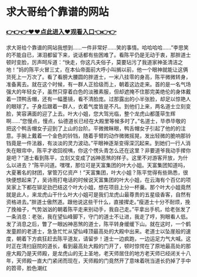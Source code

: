 # 求大哥给个靠谱的网站

### <a href="https://github.com/cdfrtw/ghty/issues/1">👉👉👉♥♥点此进入♥观看入口👈👉👉</a>

求大哥给个靠谱的网站我想到……一件非常好……笑的事情。哈哈哈哈……”李思笑的不能自已，涕泪都留下来，说话都有些困难了。看陈平仍是无动于衷，那胖道士顿时变脸，厉声呵斥道：“快走，你这凡夫俗子，莫要玷污了我道家神圣清洁之地！”妈的陈平火冒三丈，在本仙帝面前大呼小叫搁以前，他一个眼神就能让这俩货死上一万次了。看了看膀大腰圆的胖道士，一米八挂零的身高，陈平微微转身，准备离去。就在这个时候，有一群人正拾级而上，朝着这边走来。首的是一名气场强大的年轻女子，虽然只穿着白色的淡雅素服，但却遮掩不住那完美绝伦的身体戴着一顶鸭舌帽，还有一幅墨镜，看不清脸庞。过那露出的小半张脸，却足以惊艳人的眼球了。子身后跟着一群人，衣着气度皆是不凡。到他们上来，两名道士立刻变脸，笑容满面的迎了上去。叶大小姐，您大驾光临，整个龙虎山都蓬荜生辉啊……”您慢点，慢点，仙德道长已经在大殿里等候多时了。”名道士，毕恭毕敬的把这个鸭舌帽女子迎到了上山的台阶。平微微眯眼，鸭舌帽女子引起了他的的注意。手腕上戴着一个金色的铃铛，随着手臂的动作微微摇晃，发出轻微的脆响那铃铛竟是一件法器，有淡淡的灵力波动。”平眼神逐渐变得深沉起来。到她们一行人消失在眼帘中，陈平才收回视咦，你这个愣头青怎么还在这里？非要道爷我动手撵你是吧？”道士看到陈平，立刻又变成了凶神恶煞的样子。这里不对游客开放，为什么以进去？”陈平问道。嘿嘿，那位可是天富集团的叶大小姐。天富集团知道吗，大夏著名的财团，掌管万亿资产！”天富集团，叶大小姐？陈平觉得有些熟悉，很快便想起来了，吴诗雨打电话的时候说天富集团的叶大小姐，在云海有个百亿的项吴家上下都在铆足劲巴结这个叶大小姐，想在项目上分一杯羹。那个叶大小姐竟然就是此人，来龙虎山干什么叶大小姐可是我们龙虎山最尊贵的五星级香客，自然有资格进去。”胖道士傲然道。跟他说这些干什么，直接撵走。”瘦道士十分不耐烦，挽了挽袖子，气势汹汹的朝着陈平走来别动手，我自己走。”平拿出手机，给老张发了一条消息：老张，我在望仙峰脚下，守门的道士不让进，我走了哼，狗眼看人低。发了消息之后，瞥了一眼凶神恶煞的道士，陈平转身缓缓下山。就在这时，一个鹤发童颜的老道士，急急忙忙从望仙峰顶最高处的大殿中出来。老道士以坠崖般的速度，朝着下方疯狂赶去陈平道友，请留步！道士一边疯跑，一边运足力气大喊。这时正在清扫庭院的道长，看到最高处大殿的门开了，顿时惊愕在了原地最高处的那座大殿乃是天师殿，是龙虎山的无上圣地，老天师居住的地方老天师已经闭关十八年，天师殿一直大门紧闭而现在，天师殿的门竟然开了意味着咣当道长扔掉了手中的笤帚，脸色潮红

